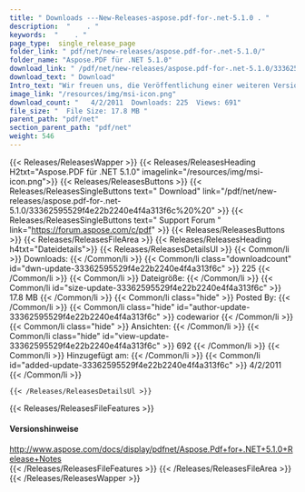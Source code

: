 ```yaml
---
title: " Downloads ---New-Releases-aspose.pdf-for-.net-5.1.0 . "
description:  "    . " 
keywords:  "    . " 
page_type:  single_release_page
folder_link: " pdf/net/new-releases/aspose.pdf-for-.net-5.1.0/"
folder_name: "Aspose.PDF für .NET 5.1.0"
download_link: " /pdf/net/new-releases/aspose.pdf-for-.net-5.1.0/33362595529f4e22b2240e4f4a313f6c"
download_text: " Download"
Intro_text: "Wir freuen uns, die Veröffentlichung einer weiteren Version von Aspose bekannt zu geben..."
image_link: "/resources/img/msi-icon.png"
download_count: "   4/2/2011  Downloads: 225  Views: 691"
file_size: "  File Size: 17.8 MB "
parent_path: "pdf/net"
section_parent_path: "pdf/net"
weight: 546
---
```


{{< Releases/ReleasesWapper >}}
  {{< Releases/ReleasesHeading H2txt="Aspose.PDF für .NET 5.1.0" imagelink="/resources/img/msi-icon.png">}}
  {{< Releases/ReleasesButtons >}}
    {{< Releases/ReleasesSingleButtons text=" Download" link="/pdf/net/new-releases/aspose.pdf-for-.net-5.1.0/33362595529f4e22b2240e4f4a313f6c%20%20" >}}
    {{< Releases/ReleasesSingleButtons text=" Support Forum " link="https://forum.aspose.com/c/pdf" >}}
  {{< Releases/ReleasesButtons >}}
  {{< Releases/ReleasesFileArea >}}
    {{< Releases/ReleasesHeading h4txt="Dateidetails">}}
    {{< Releases/ReleasesDetailsUl >}}
            {{< Common/li >}} Downloads: {{< /Common/li >}}
      {{< Common/li class="downloadcount" id="dwn-update-33362595529f4e22b2240e4f4a313f6c" >}} 225 {{< /Common/li >}}
      {{< Common/li >}} Dateigröße: {{< /Common/li >}}
      {{< Common/li id="size-update-33362595529f4e22b2240e4f4a313f6c" >}} 17.8 MB {{< /Common/li >}} 
      {{< Common/li  class="hide" >}} Posted By: {{< /Common/li >}} 
      {{< Common/li class="hide" id="author-update-33362595529f4e22b2240e4f4a313f6c" >}} codewarior {{< /Common/li >}}
      {{< Common/li class="hide" >}} Ansichten: {{< /Common/li >}}
      {{< Common/li class="hide" id="view-update-33362595529f4e22b2240e4f4a313f6c" >}} 692 {{< /Common/li >}}
      {{< Common/li >}} Hinzugefügt am: {{< /Common/li >}}
      {{< Common/li id="added-update-33362595529f4e22b2240e4f4a313f6c" >}} 4/2/2011 {{< /Common/li >}} 

    {{< /Releases/ReleasesDetailsUl >}}

  {{< Releases/ReleasesFileFeatures >}}
      <h4>Versionshinweise</h4><div> <a href="http://www.aspose.com/docs/display/pdfnet/Aspose.Pdf+for+.NET+5.1.0+Release+Notes">http://www.aspose.com/docs/display/pdfnet/Aspose.Pdf+for+.NET+5.1.0+Release+Notes</a></div>
  {{< /Releases/ReleasesFileFeatures >}}
 {{< /Releases/ReleasesFileArea >}}
{{< /Releases/ReleasesWapper >}}



